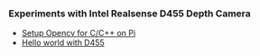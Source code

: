### Experiments with Intel Realsense D455 Depth Camera
- [Setup Opencv for C/C++ on Pi](https://github.com/Shaxpy/Raspberry-Pi4/tree/master/Intel_D455/OpenCV_cpp)
- [Hello world with D455](https://github.com/Shaxpy/Raspberry-Pi4/tree/master/Intel_D455/Testing/intel)
